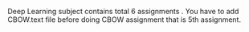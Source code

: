 Deep Learning subject contains total 6 assignments . You have to add CBOW.text file before doing CBOW assignment that is 5th assignment. 
